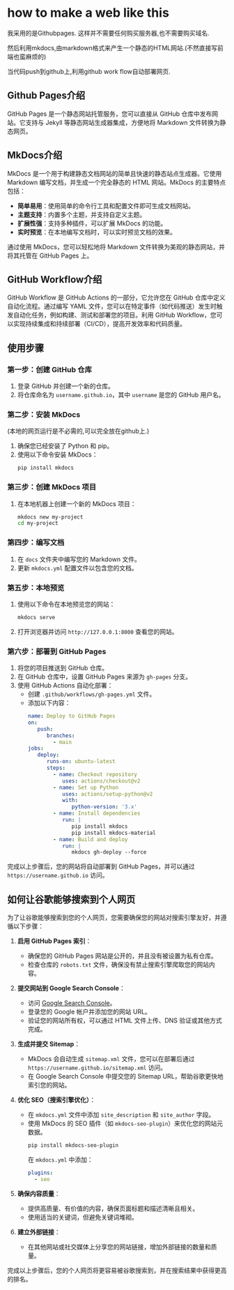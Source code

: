 # how to make a web like this

我采用的是Githubpages. 这样并不需要任何购买服务器,也不需要购买域名. 

然后利用mkdocs,由markdown格式来产生一个静态的HTML网站.(不然直接写前端也蛮麻烦的) 

当代码push到github上,利用github work flow自动部署网页.

## Github Pages介绍

GitHub Pages 是一个静态网站托管服务，您可以直接从 GitHub 仓库中发布网站。它支持与 Jekyll 等静态网站生成器集成，方便地将 Markdown 文件转换为静态网页。

## MkDocs介绍

MkDocs 是一个用于构建静态文档网站的简单且快速的静态站点生成器。它使用 Markdown 编写文档，并生成一个完全静态的 HTML 网站。MkDocs 的主要特点包括：

- **简单易用**：使用简单的命令行工具和配置文件即可生成文档网站。
- **主题支持**：内置多个主题，并支持自定义主题。
- **扩展性强**：支持多种插件，可以扩展 MkDocs 的功能。
- **实时预览**：在本地编写文档时，可以实时预览文档的效果。

通过使用 MkDocs，您可以轻松地将 Markdown 文件转换为美观的静态网站，并将其托管在 GitHub Pages 上。

## GitHub Workflow介绍

GitHub Workflow 是 GitHub Actions 的一部分，它允许您在 GitHub 仓库中定义自动化流程。通过编写 YAML 文件，您可以在特定事件（如代码推送）发生时触发自动化任务，例如构建、测试和部署您的项目。利用 GitHub Workflow，您可以实现持续集成和持续部署（CI/CD），提高开发效率和代码质量。



## 使用步骤

### 第一步：创建 GitHub 仓库

1. 登录 GitHub 并创建一个新的仓库。
2. 将仓库命名为 `username.github.io`，其中 `username` 是您的 GitHub 用户名。

### 第二步：安装 MkDocs

(本地的网页运行是不必需的,可以完全放在github上.)

1. 确保您已经安装了 Python 和 pip。
2. 使用以下命令安装 MkDocs：
    ```bash
    pip install mkdocs
    ```

### 第三步：创建 MkDocs 项目

1. 在本地机器上创建一个新的 MkDocs 项目：
    ```bash
    mkdocs new my-project
    cd my-project
    ```

### 第四步：编写文档

1. 在 `docs` 文件夹中编写您的 Markdown 文件。
2. 更新 `mkdocs.yml` 配置文件以包含您的文档。

### 第五步：本地预览

1. 使用以下命令在本地预览您的网站：
    ```bash
    mkdocs serve
    ```
2. 打开浏览器并访问 `http://127.0.0.1:8000` 查看您的网站。

### 第六步：部署到 GitHub Pages

1. 将您的项目推送到 GitHub 仓库。
2. 在 GitHub 仓库中，设置 GitHub Pages 来源为 `gh-pages` 分支。
3. 使用 GitHub Actions 自动化部署：
    - 创建 `.github/workflows/gh-pages.yml` 文件。
    - 添加以下内容：
      ```yaml
      name: Deploy to GitHub Pages
      on:
         push:
            branches:
              - main
      jobs:
         deploy:
            runs-on: ubuntu-latest
            steps:
              - name: Checkout repository
                 uses: actions/checkout@v2
              - name: Set up Python
                 uses: actions/setup-python@v2
                 with:
                    python-version: '3.x'
              - name: Install dependencies
                 run: |
                    pip install mkdocs
                    pip install mkdocs-material
              - name: Build and deploy
                 run: |
                    mkdocs gh-deploy --force
      ```

完成以上步骤后，您的网站将自动部署到 GitHub Pages，并可以通过 `https://username.github.io` 访问。


## 如何让谷歌能够搜索到个人网页

为了让谷歌能够搜索到您的个人网页，您需要确保您的网站对搜索引擎友好，并遵循以下步骤：

1. **启用 GitHub Pages 索引**：
   - 确保您的 GitHub Pages 网站是公开的，并且没有被设置为私有仓库。
   - 检查仓库的 `robots.txt` 文件，确保没有禁止搜索引擎爬取您的网站内容。

2. **提交网站到 Google Search Console**：
   - 访问 [Google Search Console](https://search.google.com/search-console/)。
   - 登录您的 Google 帐户并添加您的网站 URL。
   - 验证您的网站所有权，可以通过 HTML 文件上传、DNS 验证或其他方式完成。

3. **生成并提交 Sitemap**：
   - MkDocs 会自动生成 `sitemap.xml` 文件，您可以在部署后通过 `https://username.github.io/sitemap.xml` 访问。
   - 在 Google Search Console 中提交您的 Sitemap URL，帮助谷歌更快地索引您的网站。

4. **优化 SEO（搜索引擎优化）**：
   - 在 `mkdocs.yml` 文件中添加 `site_description` 和 `site_author` 字段。
   - 使用 MkDocs 的 SEO 插件（如 `mkdocs-seo-plugin`）来优化您的网站元数据。
     ```bash
     pip install mkdocs-seo-plugin
     ```
     在 `mkdocs.yml` 中添加：
     ```yaml
     plugins:
       - seo
     ```

5. **确保内容质量**：
   - 提供高质量、有价值的内容，确保页面标题和描述清晰且相关。
   - 使用适当的关键词，但避免关键词堆砌。

6. **建立外部链接**：
   - 在其他网站或社交媒体上分享您的网站链接，增加外部链接的数量和质量。

完成以上步骤后，您的个人网页将更容易被谷歌搜索到，并在搜索结果中获得更高的排名。




